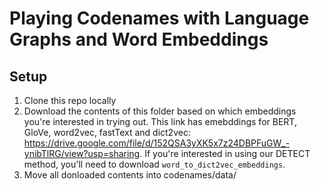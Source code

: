 # Playing Codenames with Language Graphs and Word Embeddings

## Setup

1. Clone this repo locally
2. Download the contents of this folder based on which embeddings you're interested in trying out. This link has emebddings for BERT, GloVe, word2vec, fastText and dict2vec: https://drive.google.com/file/d/152QSA3yXK5x7z24DBPFuGW_-ynibTlRG/view?usp=sharing. If you're interested in using our DETECT method, you'll need to download `word_to_dict2vec_embeddings`. 
3. Move all donloaded contents into codenames/data/

